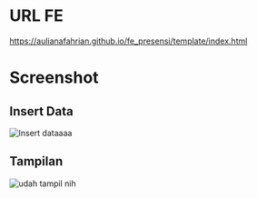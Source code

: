 # URL FE 
https://aulianafahrian.github.io/fe_presensi/template/index.html

# Screenshot

## Insert Data

![Insert dataaaa](https://github.com/aulianafahrian/fe_presensi/assets/127847251/f0915537-08d8-4360-b22c-46b235d68099)

## Tampilan

![udah tampil nih](https://github.com/aulianafahrian/fe_presensi/assets/127847251/3619eea1-ac99-42f0-8f9c-49cd90e17b8b)